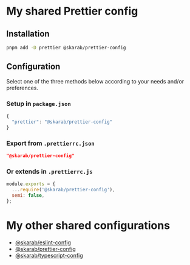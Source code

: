 # My shared Prettier config

## Installation

```bash
pnpm add -D prettier @skarab/prettier-config
```

## Configuration

Select one of the three methods below according to your needs and/or preferences.

### Setup in `package.json`

```ts
{
  "prettier": "@skarab/prettier-config"
}
```

### Export from `.prettierrc.json`

```json
"@skarab/prettier-config"
```

### Or extends in `.prettierrc.js`

```js
module.exports = {
  ...require('@skarab/prettier-config'),
  semi: false,
};
```

# My other shared configurations

- [@skarab/eslint-config](https://github.com/skarab42/eslint-config)
- [@skarab/prettier-config](https://github.com/skarab42/prettier-config)
- [@skarab/typescript-config](https://github.com/skarab42/typescript-config)
